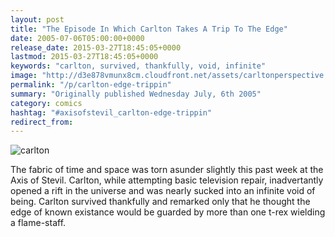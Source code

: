 ```yaml
---
layout: post
title: "The Episode In Which Carlton Takes A Trip To The Edge"
date: 2005-07-06T05:00:00+0000
release_date: 2015-03-27T18:45:05+0000
lastmod: 2015-03-27T18:45:05+0000
keywords: "carlton, survived, thankfully, void, infinite"
image: "http://d3e878vmunx8cm.cloudfront.net/assets/carltonperspective.jpg"
permalink: "/p/carlton-edge-trippin"
summary: "Originally published Wednesday July, 6th 2005"
category: comics
hashtag: "#axisofstevil_carlton-edge-trippin"
redirect_from:
---
```


![carlton](http://d3e878vmunx8cm.cloudfront.net/assets/carltonperspective.jpg)

The fabric of time and space was torn asunder slightly this past week at the Axis of Stevil. Carlton, while attempting basic television repair, inadvertantly opened a rift in the universe and was nearly sucked into an infinite void of being. Carlton survived thankfully and remarked only that he thought the edge of known existance would be guarded by more than one t-rex wielding a flame-staff.
